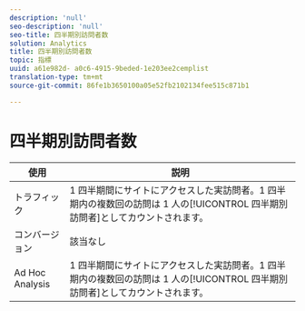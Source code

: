 ```yaml
---
description: 'null'
seo-description: 'null'
seo-title: 四半期別訪問者数
solution: Analytics
title: 四半期別訪問者数
topic: 指標
uuid: a61e982d- a0c6-4915-9beded-1e203ee2cemplist
translation-type: tm+mt
source-git-commit: 86fe1b3650100a05e52fb2102134fee515c871b1

---
```



# 四半期別訪問者数

| 使用 | 説明 |
|---|---|
| トラフィック | 1 四半期間にサイトにアクセスした実訪問者。1 四半期内の複数回の訪問は 1 人の[!UICONTROL 四半期別訪問者]としてカウントされます。 |
| コンバージョン | 該当なし |
| Ad Hoc Analysis | 1 四半期間にサイトにアクセスした実訪問者。1 四半期内の複数回の訪問は 1 人の[!UICONTROL 四半期別訪問者]としてカウントされます。 |

